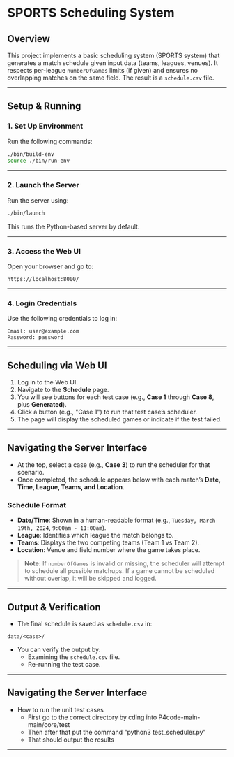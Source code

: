 
# SPORTS Scheduling System

## Overview

This project implements a basic scheduling system (SPORTS system) that generates a match schedule given input data (teams, leagues, venues). It respects per-league `numberOfGames` limits (if given) and ensures no overlapping matches on the same field. The result is a `schedule.csv` file.

---

## Setup & Running

### 1. Set Up Environment

Run the following commands:

```bash
./bin/build-env
source ./bin/run-env
```

---

### 2. Launch the Server

Run the server using:

```bash
./bin/launch
```

This runs the Python-based server by default.

---

### 3. Access the Web UI

Open your browser and go to:

```plaintext
https://localhost:8000/
```

---

### 4. Login Credentials

Use the following credentials to log in:

```plaintext
Email: user@example.com  
Password: password
```

---

## Scheduling via Web UI

1. Log in to the Web UI.  
2. Navigate to the **Schedule** page.  
3. You will see buttons for each test case (e.g., **Case 1** through **Case 8**, plus **Generated**).  
4. Click a button (e.g., "Case 1") to run that test case’s scheduler.  
5. The page will display the scheduled games or indicate if the test failed.

---

## Navigating the Server Interface

- At the top, select a case (e.g., **Case 3**) to run the scheduler for that scenario.
- Once completed, the schedule appears below with each match’s **Date, Time, League, Teams, and Location**.

### Schedule Format

- **Date/Time**: Shown in a human-readable format (e.g., `Tuesday, March 19th, 2024`, `9:00am - 11:00am`).
- **League**: Identifies which league the match belongs to.
- **Teams**: Displays the two competing teams (Team 1 vs Team 2).
- **Location**: Venue and field number where the game takes place.

> **Note:** If `numberOfGames` is invalid or missing, the scheduler will attempt to schedule all possible matchups. If a game cannot be scheduled without overlap, it will be skipped and logged.

---

## Output & Verification

- The final schedule is saved as `schedule.csv` in:

```plaintext
data/<case>/
```

- You can verify the output by:
  - Examining the `schedule.csv` file.
  - Re-running the test case.

---
## Navigating the Server Interface

- How to run the unit test cases
  - First go to the correct directory by cding into P4code-main-main/core/test
  - Then after that put the command "python3 test_scheduler.py"
  - That should output the results
  
--- 

